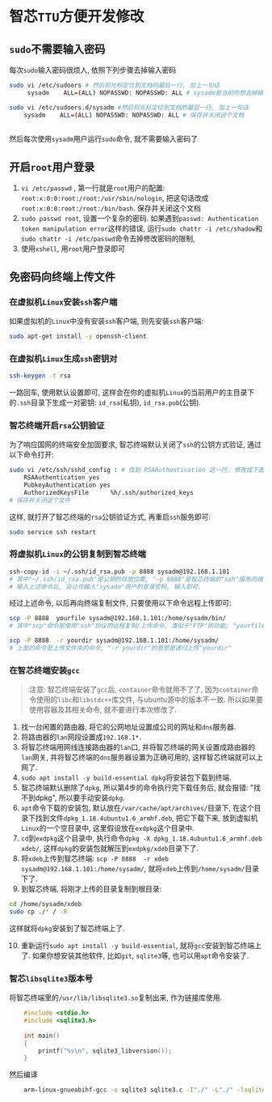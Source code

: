# 智芯`TTU`方便开发修改

## `sudo`不需要输入密码

每次`sudo`输入密码很烦人, 依照下列步骤去掉输入密码

```bash
sudo vi /etc/sudoers # 然后将光标定位到文档的最后一行, 加上一句话
	 sysadm    ALL=(ALL) NOPASSWD: NOPASSWD: ALL # sysadm是当前你想去掉输入密码的用户名, 可以是任意有效的用户名. 保存并关闭这个文档

sudo vi /etc/sudoers.d/sysadm #然后将光标定位到文档的最后一行, 加上一句话
	sysadm    ALL=(ALL) NOPASSWD: NOPASSWD: ALL # 保存并关闭这个文档
	 
```

然后每次使用`sysadm`用户运行`sudo`命令, 就不需要输入密码了



## 开启`root`用户登录

1. `vi /etc/passwd` ,  第一行就是`root`用户的配置: `root:x:0:0:root:/root:/usr/sbin/nologin`, 把这句话改成  `root:x:0:0:root:/root:/bin/bash`. 保存并关闭这个文档
2. `sudo passwd root`, 设置一个复杂的密码. 如果遇到`passwd: Authentication token manipulation error`这样的错误, 运行`sudo chattr -i /etc/shadow`和`sudo chattr -i /etc/passwd`命令去掉修改密码的限制,
3. 使用`xshell`, 用`root`用户登录即可

## 免密码向终端上传文件

### 在虚拟机`Linux`安装`ssh`客户端

如果虚拟机的`Linux`中没有安装`ssh`客户端, 则先安装`ssh`客户端:

```bash
sudo apt-get install -y openssh-client
```

### 在虚拟机`Linux`生成`ssh`密钥对

```bash
ssh-keygen -t rsa
```
一路回车, 使用默认设置即可,  这样会在你的虚拟机`Linux`的当前用户的主目录下的`.ssh`目录下生成一对密钥: `id_rsa`(私钥), `id_rsa.pub`(公钥).

### 智芯终端开启`rsa`公钥验证

为了响应国网的终端安全加固要求, 智芯终端默认关闭了`ssh`的公钥方式验证, 通过以下命令打开:

```bash
sudo vi /etc/ssh/sshd_config : # 找到 RSAAuthentication 这一行, 修改成下面的设置, 如果没有这3句话, 手动加入即可
	RSAAuthentication yes
	PubkeyAuthentication yes
	AuthorizedKeysFile      %h/.ssh/authorized_keys
# 保存并关闭这个文件	
```

这样, 就打开了智芯终端的`rsa`公钥验证方式,  再重启`ssh`服务即可:

```bash
sudo service ssh restart
```

### 将虚拟机`Linux`的公钥复制到智芯终端

```bash
ssh-copy-id -i ~/.ssh/id_rsa.pub -p 8888 sysadm@192.168.1.101
# 其中"~/.ssh/id_rsa.pub"是公钥的存放位置, "-p 8888"是智芯终端的"ssh"服务的端口号, "sysadm@192.168.1.101"的意思是, 将公钥存放到"192.168.1.101"这个"ssh"服务器的"sysadm"的主目录下的".ssh/authorized_keys"文件中
# 输入上述命令后, 会让你输入"sysadm"用户的登录密码, 输入即可.
```

经过上述命令, 以后再向终端复制文件, 只要使用以下命令远程上传即可:

```bash
scp -P 8888  yourfile sysadm@192.168.1.101:/home/sysadm/bin/
# 其中"scp"命令是使用"ssh"协议的远程复制/上传命令, 类似于"FTP"的功能; "yourfile"是你想要往终端复制的文件; "sysadm@192.168.1.101"意思是使用用户名"sysadm"登录"192.168.1.101"进行本次复制动作; ":/home/sysadm/bin/"是要将本次的文件放到终端的哪个目录下, 注意这个目录"sysadm"要有写权限

scp -P 8888  -r yourdir sysadm@192.168.1.101:/home/sysadm/
# 上面的命令是上传文件夹的命令, "-r yourdir"的意思是递归上传"yourdir"
```

### 在智芯终端安装`gcc`

> 注意: 智芯终端安装了`gcc`后, `container`命令就用不了了, 因为`container`命令使用的`libc`和`libstdc++`库文件, 与ubuntu源中的版本不一致. 所以如果要使用容器及其相关命令, 就不要进行本次修改了.

1. 找一台闲置的路由器, 将它的公网地址设置成公司的网址和`dns`服务器.
2. 将路由器的`lan`网段设置成`192.168.1*.`
3. 将智芯终端用网线连接路由器的`lan`口, 并将智芯终端的网关设置成路由器的`lan`网关, 并将智芯终端的`dns`服务器设置为正确可用的, 这样智芯终端就可以上网了.
4. `sudo apt install -y build-essential dpkg`将安装包下载到终端.
5. 智芯终端默认删除了`dpkg`, 所以第4步的命令执行完下载任务后, 就会报错: "找不到dpkg",  所以要手动安装`dpkg`.
6. `apt`命令下载的安装包, 默认放在`/var/cache/apt/archives/`目录下,  在这个目录下找到文件`dpkg_1.18.4ubuntu1.6_armhf.deb`, 把它下载下来, 放到虚拟机`Linux`的一个空目录中, 这里假设放在`exdpkg`这个目录中.
7. `cd`到`exdpkg`这个目录中, 执行命令`dpkg -X dpkg_1.18.4ubuntu1.6_armhf.deb xdeb/`, 这样`dpkg`的安装包就解压到`exdpkg/xdeb`目录下了.
8. 将`xdeb`上传到智芯终端: `scp -P 8888  -r xdeb sysadm@192.168.1.101:/home/sysadm/`, 就将`xdeb`上传到`/home/sysadm/`目录下了.
9. 到智芯终端, 将刚才上传的目录复制到根目录: 

```bash
cd /home/sysadm/xdeb
sudo cp ./* / -R
```
这样就将`dpkg`安装到了智芯终端上了.

10. 重新运行`sudo apt install -y build-essential`, 就将`gcc`安装到智芯终端上了. 如果你想安装其他软件, 比如`git`, `sqlite3`等, 也可以用`apt`命令安装了.

### 智芯`libsqlite3`版本号

将智芯终端里的`/usr/lib/libsqlite3.so`复制出来, 作为链接库使用.

```C
	#include <stdio.h>
	#include <sqlite3.h>
	
	int main()
	{
  		printf("%s\n", sqlite3_libversion());
	}
```

然后编译

```bash
	arm-linux-gnueabihf-gcc -o sqlite3 sqlite3.c -I"./" -L"./" -lsqlite3 -lpthread -ldl
```